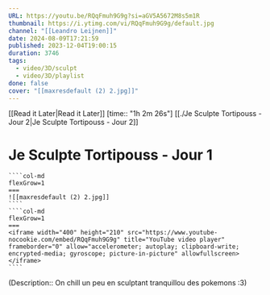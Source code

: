 ```yaml
---
URL: https://youtu.be/RQqFmuh9G9g?si=aGV5A5672M8s5m1R
thumbnail: https://i.ytimg.com/vi/RQqFmuh9G9g/default.jpg
channel: "[[Leandro Leijnen]]"
date: 2024-08-09T17:21:59
published: 2023-12-04T19:00:15
duration: 3746
tags:
  - video/3D/sculpt
  - video/3D/playlist
done: false
cover: "[[maxresdefault (2) 2.jpg]]"
---
```

[[Read it Later|Read it Later]] [time:: "1h 2m 26s"]
[[./Je Sculpte Tortipouss - Jour 2|Je Sculpte Tortipouss - Jour 2]]
# Je Sculpte Tortipouss - Jour 1
`````col
````col-md
flexGrow=1
===
![[maxresdefault (2) 2.jpg]]
````
````col-md
flexGrow=1
===
<iframe width="400" height="210" src="https://www.youtube-nocookie.com/embed/RQqFmuh9G9g" title="YouTube video player" frameborder="0" allow="accelerometer; autoplay; clipboard-write; encrypted-media; gyroscope; picture-in-picture" allowfullscreen></iframe>
````
`````
(Description:: On chill un peu en sculptant tranquillou des pokemons :3)

